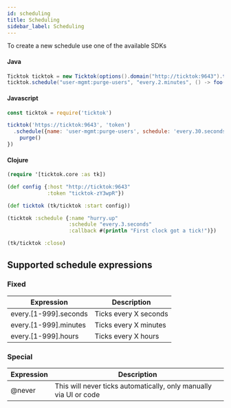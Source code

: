 ```yaml
---
id: scheduling
title: Scheduling
sidebar_label: Scheduling
---
```


To create a new schedule use one of the available SDKs

#### Java
```Java
Ticktok ticktok = new Ticktok(options().domain("http://ticktok:9643").token("1234"));
ticktok.schedule("user-mgmt:purge-users", "every.2.minutes", () -> foo());
```
#### Javascript
```javascript
const ticktok = require('ticktok')

ticktok('https://ticktok:9643', 'token')
  .schedule({name: 'user-mgmt:purge-users', schedule: 'every.30.seconds'}, (err, tick) => { 
    purge() 
})
```
#### Clojure
```clojure
(require '[ticktok.core :as tk])

(def config {:host "http://ticktok:9643"
             :token "ticktok-zY3wpR"})

(def ticktok (tk/ticktok :start config))

(ticktok :schedule {:name "hurry.up"
                    :schedule "every.3.seconds"
                    :callback #(println "First clock got a tick!")})

(tk/ticktok :close)
```

## Supported schedule expressions 

### Fixed

| Expression | Description |
|---|---|
| every.[1-999].seconds | Ticks every X seconds |
| every.[1-999].minutes | Ticks every X minutes |
| every.[1-999].hours   | Ticks every X hours   |

### Special

| Expression | Description |
|---|---|
| @never | This will never ticks automatically, only manually via UI or code |

